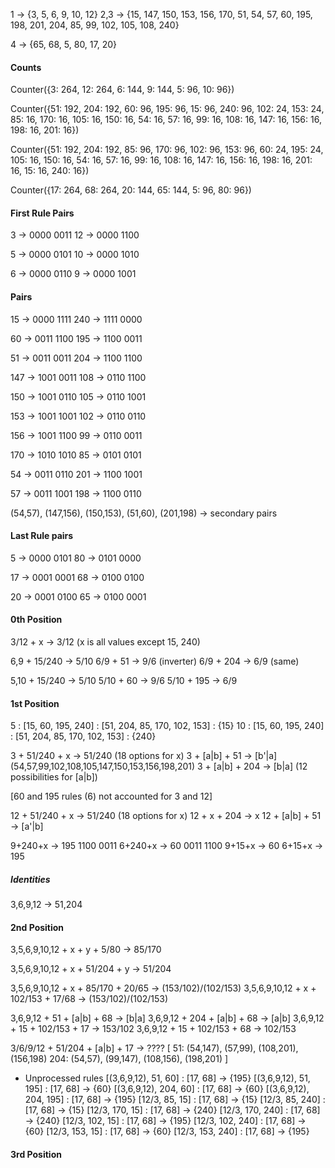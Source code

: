 
1 -> {3, 5, 6, 9, 10, 12}
2,3 -> {15, 147, 150, 153, 156, 170, 51, 54, 57, 60, 195, 198, 201, 204, 85, 99, 102, 105, 108, 240}

4 -> {65, 68, 5, 80, 17, 20}

#### Counts
Counter({3: 264, 12: 264, 6: 144, 9: 144, 5: 96, 10: 96})

Counter({51: 192, 204: 192, 60: 96, 195: 96, 15: 96, 240: 96, 102: 24, 153: 24, 85: 16, 170: 16, 105: 16, 150: 16, 54: 16, 57: 16, 99: 16, 108: 16, 147: 16, 156: 16, 198: 16, 201: 16})

Counter({51: 192, 204: 192, 85: 96, 170: 96, 102: 96, 153: 96, 60: 24, 195: 24, 105: 16, 150: 16, 54: 16, 57: 16, 99: 16, 108: 16, 147: 16, 156: 16, 198: 16, 201: 16, 15: 16, 240: 16})

Counter({17: 264, 68: 264, 20: 144, 65: 144, 5: 96, 80: 96})

#### First Rule Pairs
3  -> 0000 0011
12 -> 0000 1100

5  -> 0000 0101
10 -> 0000 1010

6  -> 0000 0110
9  -> 0000 1001

#### Pairs
15  -> 0000 1111
240 -> 1111 0000

60  -> 0011 1100
195 -> 1100 0011

51  -> 0011 0011
204 -> 1100 1100

147 -> 1001 0011
108 -> 0110 1100

150 -> 1001 0110
105 -> 0110 1001

153 -> 1001 1001
102 -> 0110 0110

156 -> 1001 1100
99  -> 0110 0011

170 -> 1010 1010
85  -> 0101 0101

54  -> 0011 0110
201 -> 1100 1001

57  -> 0011 1001
198 -> 1100 0110

(54,57), (147,156), (150,153), (51,60), (201,198) -> secondary pairs

#### Last Rule pairs
5  -> 0000 0101
80 -> 0101 0000

17 -> 0001 0001
68 -> 0100 0100

20 -> 0001 0100
65 -> 0100 0001



#### 0th Position
3/12 + x      -> 3/12   (x is all values except 15, 240)

6,9  + 15/240 -> 5/10
6/9  + 51     -> 9/6     (inverter)
6/9  + 204    -> 6/9     (same)

5,10 + 15/240 -> 5/10
5/10 + 60     -> 9/6
5/10 + 195    -> 6/9


#### 1st Position

5  :  [15, 60, 195, 240]  :  [51, 204, 85, 170, 102, 153] :  {15}
10  :  [15, 60, 195, 240]  :  [51, 204, 85, 170, 102, 153] :  {240}

3 + 51/240 + x  -> 51/240 (18 options for x)
3 + [a|b] + 51  -> [b'|a] (54,57,99,102,108,105,147,150,153,156,198,201)
3 + [a|b] + 204 -> [b|a]  (12 possibilities for [a|b])

[60 and 195 rules (6) not accounted for 3 and 12]

12 + 51/240 + x  -> 51/240 (18 options for x)
12 + x     + 204 -> x
12 + [a|b] + 51  -> [a'|b]


9+240+x -> 195 1100 0011
6+240+x -> 60  0011 1100
9+15+x  -> 60
6+15+x  -> 195

##### Identities
3,6,9,12 -> 51,204

#### 2nd Position

3,5,6,9,10,12 + x  + y      + 5/80  -> 85/170

3,5,6,9,10,12 + x + 51/204  + y     -> 51/204

3,5,6,9,10,12 + x + 85/170  + 20/65 -> (153/102)/(102/153)
3,5,6,9,10,12 + x + 102/153 + 17/68 -> (153/102)/(102/153)


3,6,9,12 + 51  + [a|b]   + 68 -> [b|a]
3,6,9,12 + 204 + [a|b]   + 68 -> [a|b]
3,6,9,12 + 15  + 102/153 + 17 -> 153/102
3,6,9,12 + 15  + 102/153 + 68 -> 102/153

3/6/9/12 + 51/204  + [a|b] + 17 -> ????
[ 51: (54,147), (57,99), (108,201), (156,198)
  204: (54,57), (99,147), (108,156), (198,201) ]
- Unprocessed rules
	[(3,6,9,12), 51, 60] : [17, 68] -> {195}
	[(3,6,9,12), 51, 195] : [17, 68] -> {60}
	[(3,6,9,12), 204, 60] : [17, 68] -> {60}
	[(3,6,9,12), 204, 195] : [17, 68] -> {195}
	[12/3, 85, 15] : [17, 68] -> {15}
	[12/3, 85, 240] : [17, 68] -> {15}
	[12/3, 170, 15] : [17, 68] -> {240}
	[12/3, 170, 240] : [17, 68] -> {240}
	[12/3, 102, 15] : [17, 68] -> {195}
	[12/3, 102, 240] : [17, 68] -> {60}
	[12/3, 153, 15] : [17, 68] -> {60}
	[12/3, 153, 240] : [17, 68] -> {195}


#### 3rd Position


